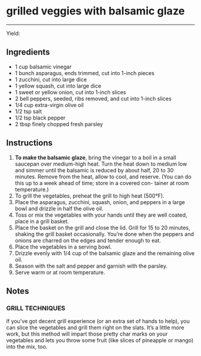 # grilled veggies with balsamic glaze
---
Yield: 

## Ingredients
- 1 cup balsamic vinegar
- 1 bunch asparagus, ends trimmed, cut into 1-inch pieces
- 1 zucchini, cut into large dice
- 1 yellow squash, cut into large dice
- 1 sweet or yellow onion, cut into 1-inch slices
- 2 bell peppers, seeded, ribs removed, and cut into 1-inch slices
- 1/4 cup extra-virgin olive oil
- 1/2 tsp salt
- 1/2 tsp black pepper
- 2 tbsp finely chopped fresh parsley

## Instructions
1. **To make the balsamic glaze**, bring the vinegar to a boil in a small saucepan over medium-high heat. Turn the heat down to medium low and simmer until the balsamic is reduced by about half, 20 to 30 minutes. Remove from the heat, allow to cool, and reserve. (You can do this up to a week ahead of time; store in a covered con- tainer at room temperature.)
2. To grill the vegetables, preheat the grill to high heat (500°F).
3. Place the asparagus, zucchini, squash, onion, and peppers in a large bowl and drizzle in half the olive oil.
4. Toss or mix the vegetables with your hands until they are well coated, place in a grill basket.
5. Place the basket on the grill and close the lid.  Grill for 15 to 20 minutes, shaking the grill basket occasionally. You’re done when the peppers and onions are charred on the edges and tender enough to eat.
6. Place the vegetables in a serving bowl.
7. Drizzle evenly with 1/4 cup of the balsamic glaze and the remaining olive oil.
8. Season with the salt and pepper and garnish with the parsley.
9. Serve warm or at room temperature.

## Notes

### GRILL TECHNIQUES 
If you've got decent grill experience (or an extra set of hands to help), you can slice the vegetables and grill them right on the slats.  It’s a little more work, but this method will impart those pretty char marks on your vegetables and lets you throw some fruit (like slices of pineapple or mango) into the mix, too.
